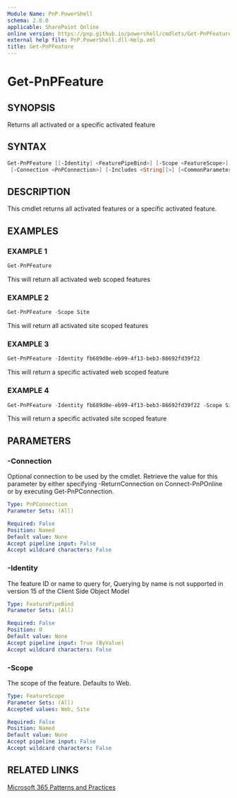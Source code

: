 ```yaml
---
Module Name: PnP.PowerShell
schema: 2.0.0
applicable: SharePoint Online
online version: https://pnp.github.io/powershell/cmdlets/Get-PnPFeature.html
external help file: PnP.PowerShell.dll-Help.xml
title: Get-PnPFeature
---
```

  
# Get-PnPFeature

## SYNOPSIS
Returns all activated or a specific activated feature

## SYNTAX

```powershell
Get-PnPFeature [[-Identity] <FeaturePipeBind>] [-Scope <FeatureScope>] 
 [-Connection <PnPConnection>] [-Includes <String[]>] [<CommonParameters>]
```

## DESCRIPTION
This cmdlet returns all activated features or a specific activated feature.

## EXAMPLES

### EXAMPLE 1
```powershell
Get-PnPFeature
```

This will return all activated web scoped features

### EXAMPLE 2
```powershell
Get-PnPFeature -Scope Site
```

This will return all activated site scoped features

### EXAMPLE 3
```powershell
Get-PnPFeature -Identity fb689d0e-eb99-4f13-beb3-86692fd39f22
```

This will return a specific activated web scoped feature

### EXAMPLE 4
```powershell
Get-PnPFeature -Identity fb689d0e-eb99-4f13-beb3-86692fd39f22 -Scope Site
```

This will return a specific activated site scoped feature

## PARAMETERS

### -Connection
Optional connection to be used by the cmdlet. Retrieve the value for this parameter by either specifying -ReturnConnection on Connect-PnPOnline or by executing Get-PnPConnection.

```yaml
Type: PnPConnection
Parameter Sets: (All)

Required: False
Position: Named
Default value: None
Accept pipeline input: False
Accept wildcard characters: False
```

### -Identity
The feature ID or name to query for, Querying by name is not supported in version 15 of the Client Side Object Model

```yaml
Type: FeaturePipeBind
Parameter Sets: (All)

Required: False
Position: 0
Default value: None
Accept pipeline input: True (ByValue)
Accept wildcard characters: False
```

### -Scope
The scope of the feature. Defaults to Web.

```yaml
Type: FeatureScope
Parameter Sets: (All)
Accepted values: Web, Site

Required: False
Position: Named
Default value: None
Accept pipeline input: False
Accept wildcard characters: False
```



## RELATED LINKS

[Microsoft 365 Patterns and Practices](https://aka.ms/m365pnp)



